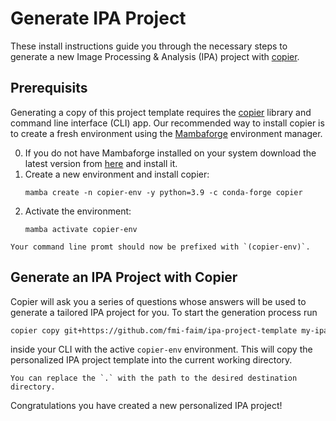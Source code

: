 # Generate IPA Project
These install instructions guide you through the necessary steps to generate a new Image Processing & Analysis (IPA) project with [copier](https://copier.readthedocs.io/en/stable/).

## Prerequisits
Generating a copy of this project template requires the [copier](https://copier.readthedocs.io/en/stable/) library and command line interface (CLI) app.
Our recommended way to install copier is to create a fresh environment using the [Mambaforge](https://conda-forge.org/miniforge/) environment manager.

0. If you do not have Mambaforge installed on your system download the latest version from [here](https://conda-forge.org/miniforge/) and install it.
1. Create a new environment and install copier:</br>
    ```
    mamba create -n copier-env -y python=3.9 -c conda-forge copier
    ```
2. Activate the environment:</br>
    ```
    mamba activate copier-env
    ```

```{note}
Your command line promt should now be prefixed with `(copier-env)`.
```

## Generate an IPA Project with Copier
Copier will ask you a series of questions whose answers will be used to generate a tailored IPA project for you.
To start the generation process run

```bash
copier copy git+https://github.com/fmi-faim/ipa-project-template my-ipa-project
```

inside your CLI with the active `copier-env` environment.
This will copy the personalized IPA project template into the current working directory.

```{note}
You can replace the `.` with the path to the desired destination directory.
```

Congratulations you have created a new personalized IPA project!
